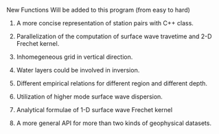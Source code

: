 New Functions Will be added to this program (from easy to hard)  

1. A more concise representation of station pairs with C++ class.

2. Parallelization of the computation of surface wave travetime and 2-D Frechet kernel.

3. Inhomegeneous grid in vertical direction.

4. Water layers could be involved in inversion. 

5. Different empirical relations for different region and different depth. 

6. Utilization of higher mode surface wave dispersion.

7. Analytical formulae of 1-D surface wave Frechet kernel

8. A more general API for more than two kinds of geophysical datasets.
